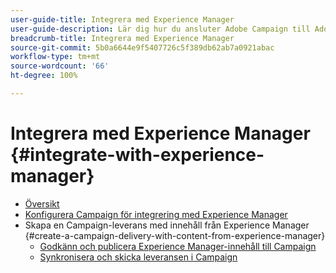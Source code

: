 ```yaml
---
user-guide-title: Integrera med Experience Manager
user-guide-description: Lär dig hur du ansluter Adobe Campaign till Adobe Experience Manager för att hantera mallar, resurser och formulär för e-postleveranser i Experience Manager.
breadcrumb-title: Integrera med Experience Manager
source-git-commit: 5b0a6644e9f5407726c5f389db62ab7a0921abac
workflow-type: tm+mt
source-wordcount: '66'
ht-degree: 100%

---
```



# Integrera med Experience Manager {#integrate-with-experience-manager}

+ [Översikt](/help/tutorial-integrate-with-experience-manager/overview.md)
+ [Konfigurera Campaign för integrering med Experience Manager](/help/tutorial-integrate-with-experience-manager/configure-campaign-for-aem-integration.md)
+ Skapa en Campaign-leverans med innehåll från Experience Manager {#create-a-campaign-delivery-with-content-from-experience-manager}
   + [Godkänn och publicera Experience Manager-innehåll till Campaign](/help/tutorial-integrate-with-experience-manager/approve-and-publish-aem-content-to-campaign.md)
   + [Synkronisera och skicka leveransen i Campaign](/help/tutorial-integrate-with-experience-manager/synchronize-and-send-an-aem-delivery-in-campaign.md)


